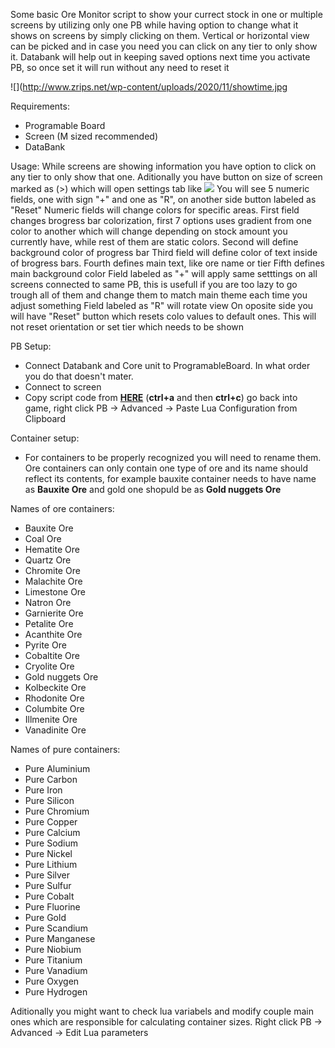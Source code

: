 Some basic Ore Monitor script to show your currect stock in one or multiple screens by utilizing only one PB while having option to change what it shows on screens by simply clicking on them. Vertical or horizontal view can be picked and in case you need you can click on any tier to only show it. Databank will help out in keeping saved options next time you activate PB, so once set it will run without any need to reset it

![](http://www.zrips.net/wp-content/uploads/2020/11/showtime.jpg

Requirements:
- Programable Board
- Screen (M sized recommended)
- DataBank

Usage:
While screens are showing information you have option to click on any tier to only show that one. Aditionally you have button on size of screen marked as (>) which will open settings tab like
![](http://www.zrips.net/wp-content/uploads/2020/11/settings.jpg)
You will see 5 numeric fields, one with sign "+" and one as "R", on another side button labeled as "Reset"
Numeric fields will change colors for specific areas.
 First field changes brogress bar colorization, first 7 options uses gradient from one color to another which will change depending on stock amount you currently have, while rest of them are static colors.
 Second will define background color of progress bar
 Third field will define color of text inside of brogress bars. 
 Fourth defines main text, like ore name or tier
 Fifth defines main background color
Field labeled as "+" will apply same setttings on all screens connected to same PB, this is usefull if you are too lazy to go trough all of them and change them to match main theme each time you adjust something
Field labeled as "R" will rotate view
On oposite side you will have "Reset" button which resets colo values to default ones. This will not reset orientation or set tier which needs to be shown

PB Setup:
- Connect Databank and Core unit to ProgramableBoard. In what order you do that doesn't mater.
- Connect to screen
- Copy script code from [**HERE**](https://raw.githubusercontent.com/GcGoat/DU-OreMonitor/main/json "HERE") (**ctrl+a** and then **ctrl+c**) go back into game, right click PB -> Advanced -> Paste Lua Configuration from Clipboard

Container setup:
- For containers to be properly recognized you will need to rename them. Ore containers can only contain one type of ore and its name should reflect its contents, for example bauxite container needs to have name as **Bauxite Ore** and gold one shopuld be as **Gold nuggets Ore**

Names of ore containers:
 - Bauxite Ore
 - Coal Ore
 - Hematite Ore
 - Quartz Ore
 - Chromite Ore
 - Malachite Ore
 - Limestone Ore
 - Natron Ore
 - Garnierite Ore
 - Petalite Ore
 - Acanthite Ore
 - Pyrite Ore
 - Cobaltite Ore
 - Cryolite Ore
 - Gold nuggets Ore
 - Kolbeckite Ore
 - Rhodonite Ore
 - Columbite Ore
 - Illmenite Ore
 - Vanadinite Ore

Names of pure containers:

 - Pure Aluminium
 - Pure Carbon
 - Pure Iron
 - Pure Silicon
 - Pure Chromium
 - Pure Copper
 - Pure Calcium
 - Pure Sodium
 - Pure Nickel
 - Pure Lithium
 - Pure Silver
 - Pure Sulfur
 - Pure Cobalt
 - Pure Fluorine
 - Pure Gold
 - Pure Scandium
 - Pure Manganese
 - Pure Niobium
 - Pure Titanium
 - Pure Vanadium
 - Pure Oxygen
 - Pure Hydrogen
 
 
 Aditionally you might want to check lua variabels and modify couple main ones which are responsible for calculating container sizes. Right click PB -> Advanced -> Edit Lua parameters
